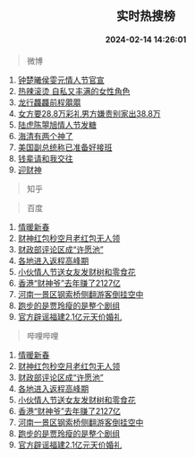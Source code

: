 <div align="center"><h2>实时热搜榜</h2><h4>2024-02-14 14:26:01</h4></div>

> 微博  

1. [钟楚曦侯雯元情人节官宣](https://s.weibo.com/weibo?q=%23%E9%92%9F%E6%A5%9A%E6%9B%A6%E4%BE%AF%E9%9B%AF%E5%85%83%E6%83%85%E4%BA%BA%E8%8A%82%E5%AE%98%E5%AE%A3%23&t=31&band_rank=1&Refer=top)<br />
2. [热辣滚烫 自私又丰满的女性角色](https://s.weibo.com/weibo?q=%E7%83%AD%E8%BE%A3%E6%BB%9A%E7%83%AB%20%E8%87%AA%E7%A7%81%E5%8F%88%E4%B8%B0%E6%BB%A1%E7%9A%84%E5%A5%B3%E6%80%A7%E8%A7%92%E8%89%B2&t=31&band_rank=2&Refer=top)<br />
3. [龙行龘龘前程朤朤](https://s.weibo.com/weibo?q=%23%E9%BE%99%E8%A1%8C%E9%BE%98%E9%BE%98%E5%89%8D%E7%A8%8B%E6%9C%A4%E6%9C%A4%23&t=31&band_rank=3&Refer=top)<br />
4. [女方要28.8万彩礼男方嫌贵别家出38.8万](https://s.weibo.com/weibo?q=%23%E5%A5%B3%E6%96%B9%E8%A6%8128.8%E4%B8%87%E5%BD%A9%E7%A4%BC%E7%94%B7%E6%96%B9%E5%AB%8C%E8%B4%B5%E5%88%AB%E5%AE%B6%E5%87%BA38.8%E4%B8%87%23&t=31&band_rank=4&Refer=top)<br />
5. [陆虎陈曌旭情人节发糖](https://s.weibo.com/weibo?q=%23%E9%99%86%E8%99%8E%E9%99%88%E6%9B%8C%E6%97%AD%E6%83%85%E4%BA%BA%E8%8A%82%E5%8F%91%E7%B3%96%23&t=31&band_rank=5&Refer=top)<br />
6. [海清有两个神了](https://s.weibo.com/weibo?q=%23%E6%B5%B7%E6%B8%85%E6%9C%89%E4%B8%A4%E4%B8%AA%E7%A5%9E%E4%BA%86%23&t=31&band_rank=6&Refer=top)<br />
7. [美国副总统称已准备好接班](https://s.weibo.com/weibo?q=%23%E7%BE%8E%E5%9B%BD%E5%89%AF%E6%80%BB%E7%BB%9F%E7%A7%B0%E5%B7%B2%E5%87%86%E5%A4%87%E5%A5%BD%E6%8E%A5%E7%8F%AD%23&t=31&band_rank=7&Refer=top)<br />
8. [钱辈请和我交往](https://s.weibo.com/weibo?q=%23%E9%92%B1%E8%BE%88%E8%AF%B7%E5%92%8C%E6%88%91%E4%BA%A4%E5%BE%80%23&t=31&band_rank=8&Refer=top)<br />
9. [迎财神](https://s.weibo.com/weibo?q=%23%E8%BF%8E%E8%B4%A2%E7%A5%9E%23&t=31&band_rank=9&Refer=top)<br />

> 知乎  


> 百度  

1. [情暖新春](https://www.baidu.com/s?wd=%E6%83%85%E6%9A%96%E6%96%B0%E6%98%A5&sa=fyb_news&rsv_dl=fyb_news)<br />
2. [财神红包秒空月老红包无人领](https://www.baidu.com/s?wd=%E8%B4%A2%E7%A5%9E%E7%BA%A2%E5%8C%85%E7%A7%92%E7%A9%BA%E6%9C%88%E8%80%81%E7%BA%A2%E5%8C%85%E6%97%A0%E4%BA%BA%E9%A2%86&sa=fyb_news&rsv_dl=fyb_news)<br />
3. [财政部评论区成“许愿池”](https://www.baidu.com/s?wd=%E8%B4%A2%E6%94%BF%E9%83%A8%E8%AF%84%E8%AE%BA%E5%8C%BA%E6%88%90%E2%80%9C%E8%AE%B8%E6%84%BF%E6%B1%A0%E2%80%9D&sa=fyb_news&rsv_dl=fyb_news)<br />
4. [各地进入返程高峰期](https://www.baidu.com/s?wd=%E5%90%84%E5%9C%B0%E8%BF%9B%E5%85%A5%E8%BF%94%E7%A8%8B%E9%AB%98%E5%B3%B0%E6%9C%9F&sa=fyb_news&rsv_dl=fyb_news)<br />
5. [小伙情人节送女友发财树和零食花](https://www.baidu.com/s?wd=%E5%B0%8F%E4%BC%99%E6%83%85%E4%BA%BA%E8%8A%82%E9%80%81%E5%A5%B3%E5%8F%8B%E5%8F%91%E8%B4%A2%E6%A0%91%E5%92%8C%E9%9B%B6%E9%A3%9F%E8%8A%B1&sa=fyb_news&rsv_dl=fyb_news)<br />
6. [香港“财神爷”去年赚了2127亿](https://www.baidu.com/s?wd=%E9%A6%99%E6%B8%AF%E2%80%9C%E8%B4%A2%E7%A5%9E%E7%88%B7%E2%80%9D%E5%8E%BB%E5%B9%B4%E8%B5%9A%E4%BA%862127%E4%BA%BF&sa=fyb_news&rsv_dl=fyb_news)<br />
7. [河南一景区钢索桥侧翻游客倒挂空中](https://www.baidu.com/s?wd=%E6%B4%9B%E9%98%B3%E4%B8%80%E6%99%AF%E5%8C%BA%E9%92%A2%E7%B4%A2%E6%A1%A5%E4%BE%A7%E7%BF%BB%E6%B8%B8%E5%AE%A2%E5%80%92%E6%8C%82%E7%A9%BA%E4%B8%AD&sa=fyb_news&rsv_dl=fyb_news)<br />
8. [跑步的是贾玲瘦的是整个剧组](https://www.baidu.com/s?wd=%23%E8%B7%91%E6%AD%A5%E7%9A%84%E6%98%AF%E8%B4%BE%E7%8E%B2%E7%98%A6%E7%9A%84%E6%98%AF%E6%95%B4%E4%B8%AA%E5%89%A7%E7%BB%84%23&sa=fyb_news&rsv_dl=fyb_news)<br />
9. [官方辟谣福建2.1亿元天价婚礼](https://www.baidu.com/s?wd=%E5%AE%98%E6%96%B9%E8%BE%9F%E8%B0%A3%E7%A6%8F%E5%BB%BA2.1%E4%BA%BF%E5%85%83%E5%A4%A9%E4%BB%B7%E5%A9%9A%E7%A4%BC&sa=fyb_news&rsv_dl=fyb_news)<br />

> 哔哩哔哩  

1. [情暖新春](https://www.baidu.com/s?wd=%E6%83%85%E6%9A%96%E6%96%B0%E6%98%A5&sa=fyb_news&rsv_dl=fyb_news)<br />
2. [财神红包秒空月老红包无人领](https://www.baidu.com/s?wd=%E8%B4%A2%E7%A5%9E%E7%BA%A2%E5%8C%85%E7%A7%92%E7%A9%BA%E6%9C%88%E8%80%81%E7%BA%A2%E5%8C%85%E6%97%A0%E4%BA%BA%E9%A2%86&sa=fyb_news&rsv_dl=fyb_news)<br />
3. [财政部评论区成“许愿池”](https://www.baidu.com/s?wd=%E8%B4%A2%E6%94%BF%E9%83%A8%E8%AF%84%E8%AE%BA%E5%8C%BA%E6%88%90%E2%80%9C%E8%AE%B8%E6%84%BF%E6%B1%A0%E2%80%9D&sa=fyb_news&rsv_dl=fyb_news)<br />
4. [各地进入返程高峰期](https://www.baidu.com/s?wd=%E5%90%84%E5%9C%B0%E8%BF%9B%E5%85%A5%E8%BF%94%E7%A8%8B%E9%AB%98%E5%B3%B0%E6%9C%9F&sa=fyb_news&rsv_dl=fyb_news)<br />
5. [小伙情人节送女友发财树和零食花](https://www.baidu.com/s?wd=%E5%B0%8F%E4%BC%99%E6%83%85%E4%BA%BA%E8%8A%82%E9%80%81%E5%A5%B3%E5%8F%8B%E5%8F%91%E8%B4%A2%E6%A0%91%E5%92%8C%E9%9B%B6%E9%A3%9F%E8%8A%B1&sa=fyb_news&rsv_dl=fyb_news)<br />
6. [香港“财神爷”去年赚了2127亿](https://www.baidu.com/s?wd=%E9%A6%99%E6%B8%AF%E2%80%9C%E8%B4%A2%E7%A5%9E%E7%88%B7%E2%80%9D%E5%8E%BB%E5%B9%B4%E8%B5%9A%E4%BA%862127%E4%BA%BF&sa=fyb_news&rsv_dl=fyb_news)<br />
7. [河南一景区钢索桥侧翻游客倒挂空中](https://www.baidu.com/s?wd=%E6%B4%9B%E9%98%B3%E4%B8%80%E6%99%AF%E5%8C%BA%E9%92%A2%E7%B4%A2%E6%A1%A5%E4%BE%A7%E7%BF%BB%E6%B8%B8%E5%AE%A2%E5%80%92%E6%8C%82%E7%A9%BA%E4%B8%AD&sa=fyb_news&rsv_dl=fyb_news)<br />
8. [跑步的是贾玲瘦的是整个剧组](https://www.baidu.com/s?wd=%23%E8%B7%91%E6%AD%A5%E7%9A%84%E6%98%AF%E8%B4%BE%E7%8E%B2%E7%98%A6%E7%9A%84%E6%98%AF%E6%95%B4%E4%B8%AA%E5%89%A7%E7%BB%84%23&sa=fyb_news&rsv_dl=fyb_news)<br />
9. [官方辟谣福建2.1亿元天价婚礼](https://www.baidu.com/s?wd=%E5%AE%98%E6%96%B9%E8%BE%9F%E8%B0%A3%E7%A6%8F%E5%BB%BA2.1%E4%BA%BF%E5%85%83%E5%A4%A9%E4%BB%B7%E5%A9%9A%E7%A4%BC&sa=fyb_news&rsv_dl=fyb_news)<br />
